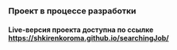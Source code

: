 ### Проект в процессе разработки
#### Live-версия проекта доступна по ссылке https://shkirenkoroma.github.io/searchingJob/
